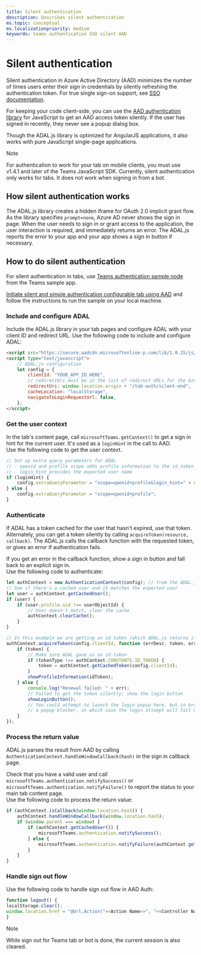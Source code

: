 ```yaml
---
title: Silent authentication
description: Describes silent authentication
ms.topic: conceptual
ms.localizationpriority: medium
keywords: teams authentication SSO silent AAD
---
```

# Silent authentication

Silent authentication in Azure Active Directory (AAD) minimizes the number of times users enter their sign in credentials by silently refreshing the authentication token. For true single sign-on support, see [SSO documentation](~/tabs/how-to/authentication/auth-aad-sso.md).

 For keeping your code client-side, you can use the [AAD authentication library](/azure/active-directory/develop/active-directory-authentication-libraries) for JavaScript to get an AAD access token silently. If the user has signed in recently, they never see a popup dialog box.

Though the ADAL.js library is optimized for AngularJS applications, it also works with pure JavaScript single-page applications.

> [!NOTE]     
> For authentication to work for your tab on mobile clients, you must use v1.4.1 and later of the Teams JavaScript SDK.
> Currently, silent authentication only works for tabs. It does not work when signing in from a bot.

## How silent authentication works

The ADAL.js library creates a hidden iframe for OAuth 2.0 implicit grant flow. As the library specifies `prompt=none`, Azure AD never shows the sign in page. When the user needs to sign in or grant access to the application, the user interaction is required, and immediately returns an error. The ADAL.js reports the error to your app and your app shows a sign in button if necessary.

## How to do silent authentication

For silent authentication in tabs, use [Teams authentication sample node](https://github.com/OfficeDev/Microsoft-Teams-Samples/blob/main/samples/app-auth/nodejs/src/views/tab/silent/silent.hbs) from the Teams sample app.

[Initiate silent and simple authentication configurable tab using AAD](https://github.com/OfficeDev/Microsoft-Teams-Samples/tree/main/samples/tab-channel-group-config-page-auth/csharp) and follow the instructions to run the sample on your local machine.

### Include and configure ADAL

Include the ADAL.js library in your tab pages and configure ADAL with your client ID and redirect URL.
Use the following code to include and configure ADAL:

```html
<script src="https://secure.aadcdn.microsoftonline-p.com/lib/1.0.15/js/adal.min.js" integrity="sha384-lIk8T3uMxKqXQVVfFbiw0K/Nq+kt1P3NtGt/pNexiDby2rKU6xnDY8p16gIwKqgI" crossorigin="anonymous"></script>
<script type="text/javascript">
    // ADAL.js configuration
    let config = {
        clientId: "YOUR_APP_ID_HERE",
        // redirectUri must be in the list of redirect URLs for the Azure AD app
        redirectUri: window.location.origin + "/tab-auth/silent-end",
        cacheLocation: "localStorage",
        navigateToLoginRequestUrl: false,
    };
</script>
```

### Get the user context

In the tab's content page, call `microsoftTeams.getContext()` to get a sign in hint for the current user. It's used as a `loginHint` in the call to AAD.     
Use the following code to get the user context.

```javascript
// Set up extra query parameters for ADAL
// - openid and profile scope adds profile information to the id_token
// - login_hint provides the expected user name
if (loginHint) {
    config.extraQueryParameter = "scope=openid+profile&login_hint=" + encodeURIComponent(loginHint);
} else {
    config.extraQueryParameter = "scope=openid+profile";
}
```

### Authenticate

If ADAL has a token cached for the user that hasn't expired, use that token. Alternately, you can get a token silently by calling `acquireToken(resource, callback)`. The ADAL.js calls the callback function with the requested token, or gives an error if authentication fails.

If you get an error in the callback function, show a sign in button and fall back to an explicit sign in.    
Use the following code to authenticate:

```javascript
let authContext = new AuthenticationContext(config); // from the ADAL.js library
// See if there's a cached user and it matches the expected user
let user = authContext.getCachedUser();
if (user) {
    if (user.profile.oid !== userObjectId) {
        // User doesn't match, clear the cache
        authContext.clearCache();
    }
}

// In this example we are getting an id token (which ADAL.js returns if we ask for resource = clientId)
authContext.acquireToken(config.clientId, function (errDesc, token, err, tokenType) {
    if (token) {
        // Make sure ADAL gave us an id token
        if (tokenType !== authContext.CONSTANTS.ID_TOKEN) {
            token = authContext.getCachedToken(config.clientId);
        }
        showProfileInformation(idToken);
    } else {
        console.log("Renewal failed: " + err);
        // Failed to get the token silently; show the login button
        showLoginButton();
        // You could attempt to launch the login popup here, but in browsers this could be blocked by
        // a popup blocker, in which case the login attempt will fail with the reason FailedToOpenWindow.
    }
});
```

### Process the return value

ADAL.js parses the result from AAD by calling `AuthenticationContext.handleWindowCallback(hash)` in the sign in callback page.

Check that you have a valid user and call `microsoftTeams.authentication.notifySuccess()` or `microsoftTeams.authentication.notifyFailure()` to report the status to your main tab content page.     
Use the following code to process the return value:

```javascript
if (authContext.isCallback(window.location.hash)) {
    authContext.handleWindowCallback(window.location.hash);
    if (window.parent === window) {
        if (authContext.getCachedUser()) {
            microsoftTeams.authentication.notifySuccess();
        } else {
            microsoftTeams.authentication.notifyFailure(authContext.getLoginError());
        }
    }
}
```

### Handle sign out flow

Use the following code to handle sign out flow in AAD Auth:

```javascript
function logout() {
localStorage.clear();
window.location.href = "@Url.Action("<<Action Name>>", "<<Controller Name>>")";
}
```

> [!NOTE]
> While sign out for Teams tab or bot is done, the current session is also cleared.
